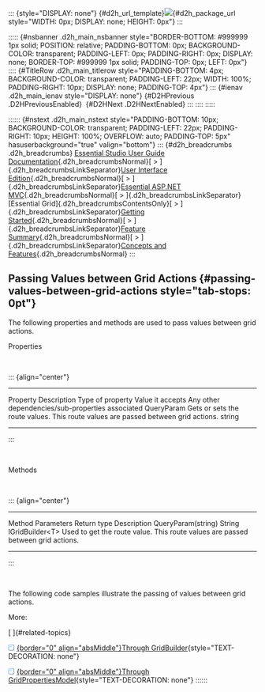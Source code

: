 ::: {style="DISPLAY: none"}
[](ms-xhelp:///?Id=d2h_url_template){#d2h_url_template}![](!package_url!){#d2h_package_url style="WIDTH: 0px; DISPLAY: none; HEIGHT: 0px"}
:::

::::: {#nsbanner .d2h_main_nsbanner style="BORDER-BOTTOM: #999999 1px solid; POSITION: relative; PADDING-BOTTOM: 0px; BACKGROUND-COLOR: transparent; PADDING-LEFT: 0px; PADDING-RIGHT: 0px; DISPLAY: none; BORDER-TOP: #999999 1px solid; PADDING-TOP: 0px; LEFT: 0px"}
:::: {#TitleRow .d2h_main_titlerow style="PADDING-BOTTOM: 4px; BACKGROUND-COLOR: transparent; PADDING-LEFT: 22px; WIDTH: 100%; PADDING-RIGHT: 10px; DISPLAY: none; PADDING-TOP: 4px"}
::: {#ienav .d2h_main_ienav style="DISPLAY: none"}
[](ms-xhelp:///?Id=32741e0b-a71f-481b-bab9-9957e5f5c0cc){#D2HPrevious .D2HPreviousEnabled}  [](ms-xhelp:///?Id=17e8ab9e-d515-4fc9-8a7a-acf18196f485){#D2HNext .D2HNextEnabled}
:::
::::
:::::

:::::: {#nstext .d2h_main_nstext style="PADDING-BOTTOM: 10px; BACKGROUND-COLOR: transparent; PADDING-LEFT: 22px; PADDING-RIGHT: 10px; HEIGHT: 100%; OVERFLOW: auto; PADDING-TOP: 5px" hasuserbackground="true" valign="bottom"}
::: {#d2h_breadcrumbs .d2h_breadcrumbs}
[Essential Studio User Guide Documentation](ms-xhelp:///?Id=12457748-09e3-4d74-a240-8e049cedf030){.d2h_breadcrumbsNormal}[ \> ]{.d2h_breadcrumbsLinkSeparator}[User Interface Edition](ms-xhelp:///?Id=c29296b7-531c-413b-a0ec-488ca1f7f669){.d2h_breadcrumbsNormal}[ \> ]{.d2h_breadcrumbsLinkSeparator}[Essential ASP.NET MVC](ms-xhelp:///?Id=4b14e7d1-65c4-4f67-b1aa-2c37709905a5){.d2h_breadcrumbsNormal}[ \> ]{.d2h_breadcrumbsLinkSeparator}[Essential Grid]{.d2h_breadcrumbsContentsOnly}[ \> ]{.d2h_breadcrumbsLinkSeparator}[Getting Started](ms-xhelp:///?Id=c7ed3902-b25b-4170-be58-1d3d0b57748a){.d2h_breadcrumbsNormal}[ \> ]{.d2h_breadcrumbsLinkSeparator}[Feature Summary](ms-xhelp:///?Id=1923e679-441a-44e0-9bca-e0e50988a857){.d2h_breadcrumbsNormal}[ \> ]{.d2h_breadcrumbsLinkSeparator}[Concepts and Features](ms-xhelp:///?Id=4a1657fa-4756-42b9-9153-aebf5dcfc503){.d2h_breadcrumbsNormal}
:::

## Passing Values between Grid Actions {#passing-values-between-grid-actions style="tab-stops: 0pt"}

The following properties and methods are used to pass values between grid actions.

Properties

 

::: {align="center"}
  ------------ ----------------------------------------------------------------------------------- ------------------ ------------------ --------------------------------------------------
  Property     Description                                                                         Type of property   Value it accepts   Any other dependencies/sub-properties associated
  QueryParam   Gets or sets the route values. This route values are passed between grid actions.   string                                 
  ------------ ----------------------------------------------------------------------------------- ------------------ ------------------ --------------------------------------------------
:::

 

Methods

 

::: {align="center"}
  -------------------- ------------ ------------------- ---------------------------------------------------------------------------------
  Method               Parameters   Return type         Description
  QueryParam(string)   String       IGridBuilder\<T\>   Used to get the route value. This route values are passed between grid actions.
  -------------------- ------------ ------------------- ---------------------------------------------------------------------------------
:::

 

The following code samples illustrate the passing of values between grid actions.

More:

[ ]{#related-topics}

[![](button.gif){border="0" align="absMiddle"}Through GridBuilder](ms-xhelp:///?Id=17e8ab9e-d515-4fc9-8a7a-acf18196f485){style="TEXT-DECORATION: none"}

[![](button.gif){border="0" align="absMiddle"}Through GridPropertiesModel](ms-xhelp:///?Id=cf72a673-03ba-473b-9ecf-3903e6d43431){style="TEXT-DECORATION: none"}
::::::
